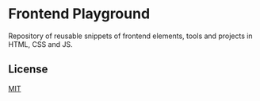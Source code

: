 # Frontend Playground

Repository of reusable snippets of frontend elements, tools and projects in HTML, CSS and JS.

## License

[MIT](https://choosealicense.com/licenses/mit/)
